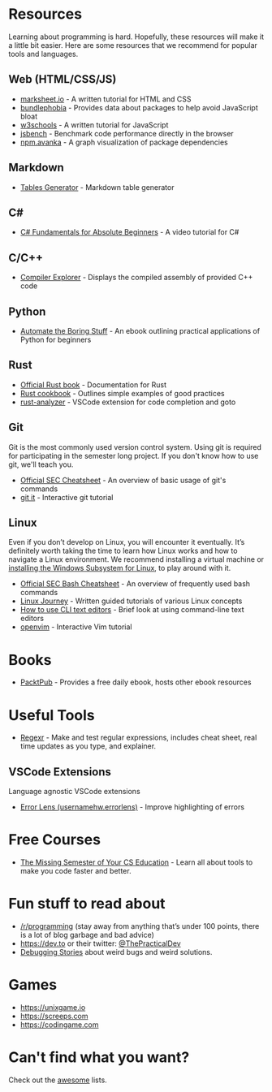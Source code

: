 # Resources

Learning about programming is hard. Hopefully, these resources will make it a little bit easier. Here are some resources that we recommend for popular tools and languages.

## Web (HTML/CSS/JS)

- [marksheet.io](https://marksheet.io) - A written tutorial for HTML and CSS
- [bundlephobia](https://bundlephobia.com/) - Provides data about packages to help avoid JavaScript bloat
- [w3schools](https://www.w3schools.com/js/) - A written tutorial for JavaScript
- [jsbench](https://jsben.ch/) - Benchmark code performance directly in the browser
- [npm.avanka](http://npm.anvaka.com) - A graph visualization of package dependencies

## Markdown

- [Tables Generator](https://www.tablesgenerator.com/markdown_tables) - Markdown table generator

## C&#35;

- [C# Fundamentals for Absolute Beginners](https://channel9.msdn.com/Series/CSharp-Fundamentals-for-Absolute-Beginners) - A video tutorial for C#

## C/C++

- [Compiler Explorer](https://godbolt.org/) - Displays the compiled assembly of provided C++ code

## Python

- [Automate the Boring Stuff](https://automatetheboringstuff.com) - An ebook outlining practical applications of Python for beginners

## Rust

- [Official Rust book](https://doc.rust-lang.org/book/) - Documentation for Rust
- [Rust cookbook](https://rust-lang-nursery.github.io/rust-cookbook/) - Outlines simple examples of good practices
- [rust-analyzer](https://marketplace.visualstudio.com/items?itemName=matklad.rust-analyzer) - VSCode extension for code completion and goto

## Git

Git is the most commonly used version control system. Using git is required for participating in the semester long project. If you don't know how to use git, we'll teach you.

- [Official SEC Cheatsheet](/git-cheatsheet) - An overview of basic usage of git's commands
- [git it](https://github.com/jlord/git-it-electron) - Interactive git tutorial

## Linux

Even if you don’t develop on Linux, you will encounter it eventually. It’s definitely worth taking the time to learn how Linux works and how to navigate a Linux environment. We recommend installing a virtual machine or [installing the Windows Subsystem for Linux](/tutorial/install-wsl), to play around with it.

- [Official SEC Bash Cheatsheet](/bash-cheatsheet) - An overview of frequently used bash commands
- [Linux Journey](https://linuxjourney.com) - Written guided tutorials of various Linux concepts
- [How to use CLI text editors](/tutorial/cli-text-editors) - Brief look at using command-line text editors
- [openvim](https://www.openvim.com) - Interactive Vim tutorial

# Books

- [PacktPub](https://packtpub.com/) - Provides a free daily ebook, hosts other ebook resources

# Useful Tools

- [Regexr](https://regexr.com) - Make and test regular expressions, includes cheat sheet, real time updates as you type, and explainer.

## VSCode Extensions

Language agnostic VSCode extensions

- [Error Lens (usernamehw.errorlens)](https://marketplace.visualstudio.com/items?itemName=usernamehw.errorlens) - Improve highlighting of errors

# Free Courses

- [The Missing Semester of Your CS Education](https://missing.csail.mit.edu/) - Learn all about tools to make you code faster and better.

# Fun stuff to read about

- [/r/programming](https://www.reddit.com/r/programming/top/?t=month) (stay away from anything that’s under 100 points, there is a lot of blog garbage and bad advice)
- https://dev.to or their twitter: [@ThePracticalDev](https://twitter.com/ThePracticalDev)
- [Debugging Stories](https://github.com/danluu/debugging-stories) about weird bugs and weird solutions.

# Games

- https://unixgame.io
- https://screeps.com
- https://codingame.com

# Can't find what you want?

Check out the [awesome](https://github.com/sindresorhus/awesome) lists.
